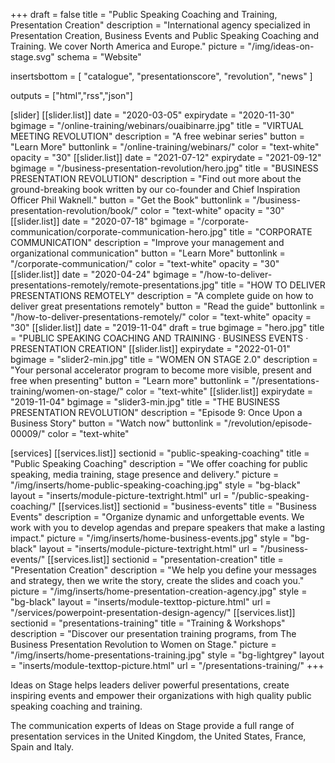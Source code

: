 +++
draft 			= false
title 			= "Public Speaking Coaching and Training, Presentation Creation"
description		= "International agency specialized in Presentation Creation, Business Events and Public Speaking Coaching and Training. We cover North America and Europe."
picture			= "/img/ideas-on-stage.svg"
schema			= "Website"

insertsbottom	= [ "catalogue", "presentationscore", "revolution", "news" ]

outputs			= ["html","rss","json"]
			
[slider]
	[[slider.list]]
		date		= "2020-03-05"
		expirydate	= "2020-11-30"
		bgimage		= "/online-training/webinars/ouaibinarre.jpg"
		title		= "VIRTUAL MEETING REVOLUTION"
		description	= "A free webinar series"
		button		= "Learn More"
		buttonlink	= "/online-training/webinars/"
		color		= "text-white"
		opacity		= "30"
	[[slider.list]]
		date		= "2021-07-12"
		expirydate	= "2021-09-12"
		bgimage		= "/business-presentation-revolution/hero.jpg"
		title		= "BUSINESS PRESENTATION REVOLUTION"
		description	= "Find out more about the ground-breaking book written by our co-founder and Chief Inspiration Officer Phil Waknell."
		button		= "Get the Book"
		buttonlink	= "/business-presentation-revolution/book/"
		color		= "text-white"
		opacity		= "30"
	[[slider.list]]
		date		= "2020-07-18"
		bgimage		= "/corporate-communication/corporate-communication-hero.jpg"
		title		= "CORPORATE COMMUNICATION"
		description	= "Improve your management and organizational communication"
		button		= "Learn More"
		buttonlink	= "/corporate-communication/"
		color		= "text-white"
		opacity		= "30"
	[[slider.list]]
		date		= "2020-04-24"
		bgimage		= "/how-to-deliver-presentations-remotely/remote-presentations.jpg"
		title		= "HOW TO DELIVER PRESENTATIONS REMOTELY"
		description	= "A complete guide on how to deliver great presentations remotely"
		button		= "Read the guide"
		buttonlink	= "/how-to-deliver-presentations-remotely/"
		color		= "text-white"
		opacity		= "30"
	[[slider.list]]
		date 		= "2019-11-04"
		draft		= true
		bgimage		= "hero.jpg"
		title		= "PUBLIC SPEAKING COACHING AND TRAINING · BUSINESS EVENTS · PRESENTATION CREATION"
	[[slider.list]]
		expirydate = "2022-01-01"
		bgimage		= "slider2-min.jpg"
		title		= "WOMEN ON STAGE 2.0"
		description = "Your personal accelerator program to become more visible, present and free when presenting"
		button		= "Learn more"
		buttonlink	= "/presentations-training/women-on-stage/"
		color		= "text-white"
	[[slider.list]]
		expirydate	= "2019-11-04"
		bgimage		= "slider3-min.jpg"
		title		= "THE BUSINESS PRESENTATION REVOLUTION"
		description = "Episode 9: Once Upon a Business Story"
		button		= "Watch now"
		buttonlink	= "/revolution/episode-00009/"
		color		= "text-white"	

[services]
	[[services.list]]
		sectionid	= "public-speaking-coaching"
		title		= "Public Speaking Coaching"
		description	= "We offer coaching for public speaking, media training, stage presence and delivery."
		picture		= "/img/inserts/home-public-speaking-coaching.jpg"
		style		= "bg-black"
		layout		= "inserts/module-picture-textright.html"
		url			= "/public-speaking-coaching/"
	[[services.list]]
		sectionid	= "business-events"
		title		= "Business Events"
		description	= "Organize dynamic and unforgettable events. We work with you to develop agendas and prepare speakers that make a lasting impact."
		picture		= "/img/inserts/home-business-events.jpg"
		style		= "bg-black"
		layout		= "inserts/module-picture-textright.html"
		url			= "/business-events/"
	[[services.list]]
		sectionid	= "presentation-creation"
		title		= "Presentation Creation"
		description	= "We help you define your messages and strategy, then we write the story, create the slides and coach you."
		picture		= "/img/inserts/home-presentation-creation-agency.jpg"
		style		= "bg-black"
		layout		= "inserts/module-texttop-picture.html"
		url			= "/services/powerpoint-presentation-design-agency/"
	[[services.list]]
		sectionid	= "presentations-training"
		title		= "Training & Workshops"
		description	= "Discover our presentation training programs, from The Business Presentation Revolution to Women&nbsp;on&nbsp;Stage."
		picture		= "/img/inserts/home-presentations-training.jpg"
		style		= "bg-lightgrey"
		layout		= "inserts/module-texttop-picture.html"
		url			= "/presentations-training/"
+++

Ideas on Stage helps leaders deliver powerful presentations, create inspiring events and empower their organizations with high quality public speaking coaching and training.

The communication experts of Ideas on Stage provide a full range of presentation services in the United Kingdom, the United States, France, Spain and Italy.
